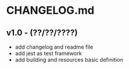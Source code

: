# CHANGELOG.md

## v1.0 - (??/??/????)

 - add changelog and readme file
 - add jest as test framework
 - add building and resources basic definition

